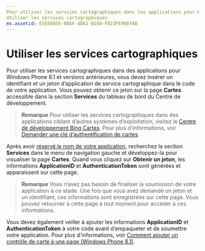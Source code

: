 ```yaml
---
Pour utiliser les services cartographiques dans les applications pour Windows Phone 8.1 et versions antérieures, vous devez insérer un identifiant et un jeton d’application de service cartographique dans le code de votre application. Vous pouvez obtenir ce jeton sur la page Cartes accessible dans la section Services du tableau de bord du Centre de développement.
Utiliser les services cartographiques
ms.assetid: E5EE6B56-B86F-4D62-B16A-F023FE98EFAB
---
```


# Utiliser les services cartographiques


Pour utiliser les services cartographiques dans des applications pour Windows Phone 8.1 et versions antérieures, vous devez insérer un identifiant et un jeton d’application de service cartographique dans le code de votre application. Vous pouvez obtenir ce jeton sur la page **Cartes** accessible dans la section **Services** du tableau de bord du Centre de développement.

> **Remarque** Pour utiliser les services cartographiques dans des applications ciblant d’autres systèmes d’exploitation, visitez le [Centre de développement Bing Cartes](http://go.microsoft.com/fwlink/p/?LinkId=614880). Pour plus d’informations, voir [Demander une clé d’authentification de cartes](https://msdn.microsoft.com/library/windows/apps/mt219694).

Après avoir [réservé le nom de votre application](create-your-app-by-reserving-a-name.md), recherchez la section **Services** dans le menu de navigation gauche et développez-la pour visualiser la page **Cartes**. Quand vous cliquez sur **Obtenir un jeton**, les informations **ApplicationID** et **AuthenticationToken** sont générées et apparaissent sur cette page.

> **Remarque** Vous n’avez pas besoin de finaliser la soumission de votre application à ce stade. Une fois que vous avez demandé un jeton et un identifiant, ces informations sont enregistrées sur cette page. Vous pouvez retourner à cette page à tout moment pour accéder à ces informations.

Vous devez également veiller à ajouter les informations **ApplicationID** et **AuthenticationToken** à votre code avant d’empaqueter et de soumettre votre application. Pour plus d’informations, voir [Comment ajouter un contrôle de carte à une page (Windows Phone 8.1)](http://go.microsoft.com/fwlink/p/?LinkId=614882).

 

 






<!--HONumber=Mar16_HO1-->


